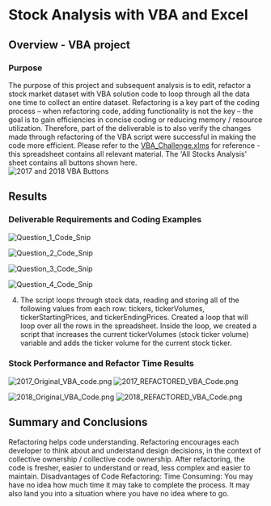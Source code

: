 # Stock Analysis with VBA and Excel
## Overview - VBA project
### Purpose 
The purpose of this project and subsequent analysis is to edit, refactor a stock market dataset with VBA solution code to loop through all the data one time to collect an entire dataset.  Refactoring is a key part of the coding process – when refactoring code, adding functionality is not the key – the goal is to gain efficiencies in concise coding or reducing memory / resource utilization.  Therefore, part of the deliverable is to also verify the changes made through refactoring of the VBA script were successful in making the code more efficient.  Please refer to the [VBA_Challenge.xlms](VBA_Challenge.xlsm) for reference - this spreadsheet contains all relevant material.  The 'All Stocks Analysis' sheet contains all buttons shown here.  
![2017 and 2018 VBA Buttons](2017_and_2018_VBA_Buttons.png)

## Results
### Deliverable Requirements and Coding Examples
![Question_1_Code_Snip](Question_1_Code_Snip.png)

![Question_2_Code_Snip](Question_2_Code_Snip.png)

![Question_3_Code_Snip](Question_3_Code_Snip.png)

![Question_4_Code_Snip](Question_4_Code_Snip.png)

4. The script loops through stock data, reading and storing all of the following values from each row: tickers, tickerVolumes, tickerStartingPrices, and tickerEndingPrices.
Created a loop that will loop over all the rows in the spreadsheet. Inside the loop, we created a script that increases the current tickerVolumes (stock ticker volume) variable and adds the ticker volume for the current stock ticker.

### Stock Performance and Refactor Time Results
![2017_Original_VBA_code.png](2017_Original_VBA_code.png)
![2017_REFACTORED_VBA_Code.png](2017_REFACTORED_VBA_Code.png)

![2018_Original_VBA_Code.png](2018_Original_VBA_Code.png)
![2018_REFACTORED_VBA_Code.png](2018_REFACTORED_VBA_Code.png)



## Summary and Conclusions

Refactoring helps code understanding.  Refactoring encourages each developer to think about and understand design decisions, in the context of collective ownership / collective code ownership.  After refactoring, the code is fresher, easier to understand or read, less complex and easier to maintain. Disadvantages of Code Refactoring: Time Consuming: You may have no idea how much time it may take to complete the process. It may also land you into a situation where you have no idea where to go.  

